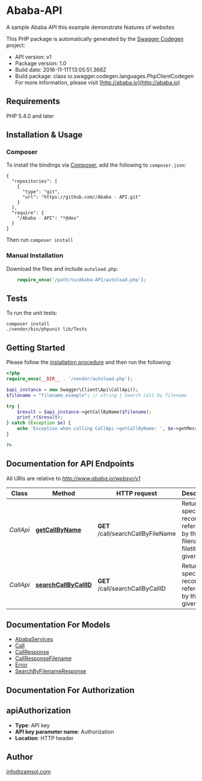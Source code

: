 # Ababa-API
A sample Ababa API this example demonstrate features of websites

This PHP package is automatically generated by the [Swagger Codegen](https://github.com/swagger-api/swagger-codegen) project:

- API version: v1
- Package version: 1.0
- Build date: 2016-11-11T13:05:51.366Z
- Build package: class io.swagger.codegen.languages.PhpClientCodegen
For more information, please visit [http://ababa.io](http://ababa.io)

## Requirements

PHP 5.4.0 and later

## Installation & Usage
### Composer

To install the bindings via [Composer](http://getcomposer.org/), add the following to `composer.json`:

```
{
  "repositories": [
    {
      "type": "git",
      "url": "https://github.com//Ababa - API.git"
    }
  ],
  "require": {
    "/Ababa - API": "*@dev"
  }
}
```

Then run `composer install`

### Manual Installation

Download the files and include `autoload.php`:

```php
    require_once('/path/to/Ababa-API/autoload.php');
```

## Tests

To run the unit tests:

```
composer install
./vendor/bin/phpunit lib/Tests
```

## Getting Started

Please follow the [installation procedure](#installation--usage) and then run the following:

```php
<?php
require_once(__DIR__ . '/vendor/autoload.php');

$api_instance = new Swagger\Client\Api\CallApi();
$filename = "filename_example"; // string | Search Call by filename

try {
    $result = $api_instance->getCallByName($filename);
    print_r($result);
} catch (Exception $e) {
    echo 'Exception when calling CallApi->getCallByName: ', $e->getMessage(), PHP_EOL;
}

?>
```

## Documentation for API Endpoints

All URIs are relative to *http://www.ababa.io/websvr/v1*

Class | Method | HTTP request | Description
------------ | ------------- | ------------- | -------------
*CallApi* | [**getCallByName**](docs/Api/CallApi.md#getcallbyname) | **GET** /call/searchCallByFileName | Returns a specific call record referenced by the filename / filetitle given
*CallApi* | [**searchCallByCallID**](docs/Api/CallApi.md#searchcallbycallid) | **GET** /call/searchCallByCallID | Returns a specific call record referenced by the ID given


## Documentation For Models

 - [AbabaServices](docs/Model/AbabaServices.md)
 - [Call](docs/Model/Call.md)
 - [CallResponse](docs/Model/CallResponse.md)
 - [CallResponseFilename](docs/Model/CallResponseFilename.md)
 - [Error](docs/Model/Error.md)
 - [SearchByFilenameResponse](docs/Model/SearchByFilenameResponse.md)


## Documentation For Authorization


## apiAuthorization

- **Type**: API key
- **API key parameter name**: Authorization
- **Location**: HTTP header


## Author

info@zamsol.com


